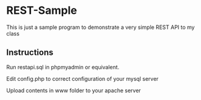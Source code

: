 # REST-Sample
This is just a sample program to demonstrate a very simple REST API to my class

## Instructions
Run restapi.sql in phpmyadmin or equivalent.

Edit config.php to correct configuration of your mysql server

Upload contents in www folder to your apache server
